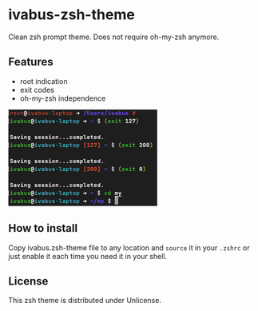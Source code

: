 # ivabus-zsh-theme

Clean zsh prompt theme. Does not require oh-my-zsh anymore.

## Features

- root indication
- exit codes
- oh-my-zsh independence 

![Screenshot](/screenshot.png)

## How to install

Copy ivabus.zsh-theme file to any location and `source` it in your `.zshrc` or just enable it each time you need it in your shell.

## License

This zsh theme is distributed under Unlicense.